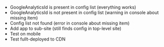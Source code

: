 - GoogleAnalyticsId is present in config list (everything works)
- GoogleAnalyticsId is not present in config list (warning in console about missing item)
- Config list not found (error in console about missing item)
- Add app to sub-site (still finds config in top-level site)
- Test on mobile
- Test fullt-deployed to CDN